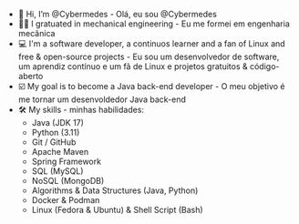 - 👋 Hi, I’m @Cybermedes - Olá, eu sou @Cybermedes
- 👨‍🔧 I gratuated in mechanical engineering - Eu me formei em engenharia mecânica
- 💻 I'm a software developer, a continuos learner and a fan of Linux and free & open-source projects - Eu sou um desenvolvedor de software, um aprendiz contínuo e um fã de Linux e projetos gratuitos & código-aberto
- ☑️ My goal is to become a Java back-end developer - O meu objetivo é me tornar um desenvoldedor Java back-end
- 🛠️ My skills - minhas habilidades:
    - Java (JDK 17)
    - Python (3.11)
    - Git / GitHub
    - Apache Maven
    - Spring Framework
    - SQL (MySQL)
    - NoSQL (MongoDB)
    - Algorithms & Data Structures (Java, Python)
    - Docker & Podman
    - Linux (Fedora & Ubuntu) & Shell Script (Bash)
<!---
Cybermedes/Cybermedes is a ✨ special ✨ repository because its `README.md` (this file) appears on your GitHub profile.
You can click the Preview link to take a look at your changes.
--->
